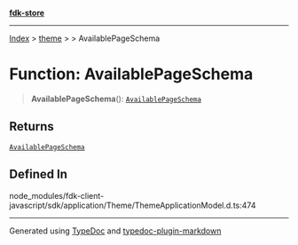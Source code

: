 [**fdk-store**](../../../README.md)
***

[Index](../../../API.md) > [theme](../../README.md) > [<internal>](../README.md) > AvailablePageSchema

# Function: AvailablePageSchema

> **AvailablePageSchema**(): [`AvailablePageSchema`](../type-aliases/type-alias.AvailablePageSchema.md)

## Returns

[`AvailablePageSchema`](../type-aliases/type-alias.AvailablePageSchema.md)

## Defined In

node\_modules/fdk-client-javascript/sdk/application/Theme/ThemeApplicationModel.d.ts:474

***
Generated using [TypeDoc](https://typedoc.org/) and [typedoc-plugin-markdown](https://www.npmjs.com/package/typedoc-plugin-markdown)

